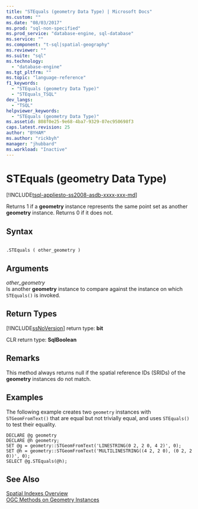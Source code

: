 ```yaml
---
title: "STEquals (geometry Data Type) | Microsoft Docs"
ms.custom: ""
ms.date: "08/03/2017"
ms.prod: "sql-non-specified"
ms.prod_service: "database-engine, sql-database"
ms.service: ""
ms.component: "t-sql|spatial-geography"
ms.reviewer: ""
ms.suite: "sql"
ms.technology: 
  - "database-engine"
ms.tgt_pltfrm: ""
ms.topic: "language-reference"
f1_keywords: 
  - "STEquals (geometry Data Type)"
  - "STEquals_TSQL"
dev_langs: 
  - "TSQL"
helpviewer_keywords: 
  - "STEquals (geometry Data Type)"
ms.assetid: 808f0e25-9e68-4ba7-9329-07ec950698f3
caps.latest.revision: 25
author: "BYHAM"
ms.author: "rickbyh"
manager: "jhubbard"
ms.workload: "Inactive"
---
```

# STEquals (geometry Data Type)
[!INCLUDE[tsql-appliesto-ss2008-asdb-xxxx-xxx-md](../../includes/tsql-appliesto-ss2008-asdb-xxxx-xxx-md.md)]

Returns 1 if a **geometry** instance represents the same point set as another **geometry** instance. Returns 0 if it does not.
  
## Syntax  
  
```  
  
.STEquals ( other_geometry )  
```  
  
## Arguments  
 *other_geometry*  
 Is another **geometry** instance to compare against the instance on which `STEquals()` is invoked.  
  
## Return Types  
 [!INCLUDE[ssNoVersion](../../includes/ssnoversion-md.md)] return type: **bit**  
  
 CLR return type: **SqlBoolean**  
  
## Remarks  
 This method always returns null if the spatial reference IDs (SRIDs) of the **geometry** instances do not match.  
  
## Examples  
 The following example creates two `geometry` instances with `STGeomFromText()` that are equal but not trivially equal, and uses `STEquals()` to test their equality.  
  
```  
DECLARE @g geometry  
DECLARE @h geometry;  
SET @g = geometry::STGeomFromText('LINESTRING(0 2, 2 0, 4 2)', 0);  
SET @h = geometry::STGeomFromText('MULTILINESTRING((4 2, 2 0), (0 2, 2 0))', 0);  
SELECT @g.STEquals(@h);  
```  
  
## See Also  
 [Spatial Indexes Overview](../../relational-databases/spatial/spatial-indexes-overview.md)   
 [OGC Methods on Geometry Instances](../../t-sql/spatial-geometry/ogc-methods-on-geometry-instances.md)  
  
  

